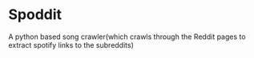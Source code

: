 Spoddit
=======

A python based song crawler(which crawls through the Reddit pages to extract spotify links to the subreddits)